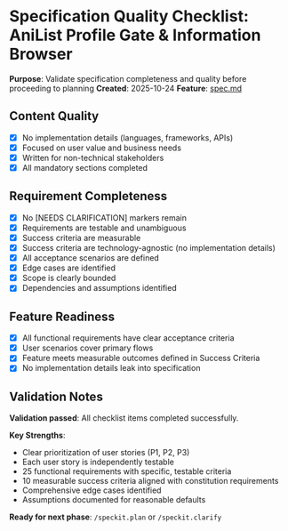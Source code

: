 # Specification Quality Checklist: AniList Profile Gate & Information Browser

**Purpose**: Validate specification completeness and quality before proceeding to planning
**Created**: 2025-10-24
**Feature**: [spec.md](../spec.md)

## Content Quality

- [x] No implementation details (languages, frameworks, APIs)
- [x] Focused on user value and business needs
- [x] Written for non-technical stakeholders
- [x] All mandatory sections completed

## Requirement Completeness

- [x] No [NEEDS CLARIFICATION] markers remain
- [x] Requirements are testable and unambiguous
- [x] Success criteria are measurable
- [x] Success criteria are technology-agnostic (no implementation details)
- [x] All acceptance scenarios are defined
- [x] Edge cases are identified
- [x] Scope is clearly bounded
- [x] Dependencies and assumptions identified

## Feature Readiness

- [x] All functional requirements have clear acceptance criteria
- [x] User scenarios cover primary flows
- [x] Feature meets measurable outcomes defined in Success Criteria
- [x] No implementation details leak into specification

## Validation Notes

**Validation passed**: All checklist items completed successfully.

**Key Strengths**:

- Clear prioritization of user stories (P1, P2, P3)
- Each user story is independently testable
- 25 functional requirements with specific, testable criteria
- 10 measurable success criteria aligned with constitution requirements
- Comprehensive edge cases identified
- Assumptions documented for reasonable defaults

**Ready for next phase**: `/speckit.plan` or `/speckit.clarify`
